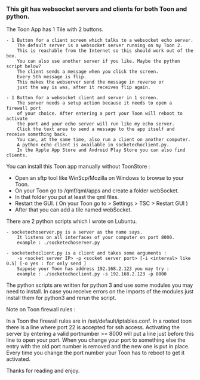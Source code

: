 ### This git has websocket servers and clients for both Toon and python.

The Toon App has 1 Tile with 2 buttons. 

    - 1 Button for a client screen which talks to a websocket echo server. 
        The default server is a websocket server running on my Toon 2.
        This is reachable from the Internet so this should work out of the box.
        You can also use another server if you like. Maybe the python script below?
        The client sends a message when you click the screen.
        Every 5th message is flip.
        This makes the webserver send the message in reverse or
        just the way is was, after it receives flip again.

    - 1 Button for a websocket client and server in 1 screen.
        The server needs a setup action because it needs to open a firewall port
        of your choice. After entering a port your Toon will reboot to activate
        the port and your echo server will run like my echo server.
        Click the text area to send a message to the app itself and receive something back.
        You can, at the same time, also run a client on another computer. 
        A python echo client is available in socketechoclient.py.
        In the Apple App Store and Android Play Store you can also find clients.

You can install this Toon app manually without ToonStore :

 - Open an sftp tool like WinScp/Mozilla on Windows to browse to your Toon.
 - On your Toon go to /qmf/qml/apps and create a folder webSocket.
 - In that folder you put at least the qml files.
 - Restart the GUI. ( On your Toon go to > Settings > TSC > Restart GUI )
 - After that you can add a tile named webSocket.

There are 2 python scripts which I wrote on Lubuntu.

    - socketechoserver.py is a server as the name says. 
        It listens on all interfaces of your computer on port 8000.
        example : ./socketechoserver.py
        
    - socketechoclient.py is a client and takes some arguments :
        -s <socket server IP> -p <socket server port> [-i <interval> like 0.5] [-o yes : for only send ]
        Suppose your Toon has address 192.168.2.123 you may try :
        example : ./socketechoclient.py -s 192.168.2.123 -p 8000
        
The python scripts are written for python 3 and use some modules you may need to install.
In case you receive errors on the imports of the modules just install them for python3 and rerun the script.


Note on Toon firewall rules : 

In a Toon the firewall rules are in /set/default/iptables.conf.
In a rooted toon there is a line where port 22 is accepted for ssh access.
Activating the server by entering a valid portnumber >= 8000 will put a line just before this line to open your port.
When you change your port to something else the entry with the old port number is removed and the new one is put in place.
Every time you change the port number your Toon has to reboot to get it activated.

Thanks for reading and enjoy.
